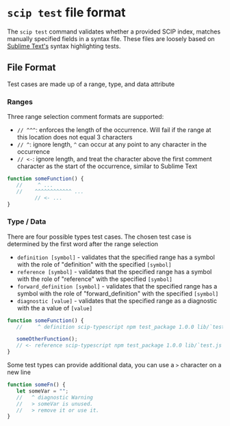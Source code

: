 
# `scip test` file format

The `scip test` command validates whether a provided SCIP index, matches manually specified fields in a syntax file. These files are loosely based on [Sublime Text's](https://www.sublimetext.com/docs/syntax.html#testing) syntax highlighting tests.


## File Format

Test cases are made up of a range, type, and data attribute

### Ranges

Three range selection comment formats are supported:
- `// ^^^`: enforces the length of the occurrence. Will fail if the range at this location does not equal 3 characters
- `// ^`: ignore length, `^` can occur at any point to any character in the occurrence
- `// <-`: ignore length, and treat the character above the first comment character as the start of the occurrence, similar to Sublime Text

```js
function someFunction() {
   //     ^ ...
   //    ^^^^^^^^^^^^ ...
         // <- ...
}
```

### Type / Data

There are four possible types test cases. The chosen test case is determined by the first word after the range selection

- `definition [symbol]` - validates that the specified range has a symbol with the role of "definition" with the specified `[symbol]`
- `reference [symbol]` - validates that the specified range has a symbol with the role of "reference" with the specified `[symbol]`
- `forward_definition [symbol]` - validates that the specified range has a symbol with the role of "forward_definition" with the specified `[symbol]`
- `diagnostic [value]` - validates that the specified range as a diagnostic with the a value of `[value]`

```js
function someFunction() {
   //     ^ definition scip-typescript npm test_package 1.0.0 lib/`test.js`/someFunction().

   someOtherFunction();
   // <- reference scip-typescript npm test_package 1.0.0 lib/`test.js`/someOtherFunction().
}
```

Some test types can provide additional data, you can use a `>` character on a new line
```js
function someFn() {
   let someVar = "";
   //   ^ diagnostic Warning
   //   > someVar is unused.
   //   > remove it or use it.
}
```